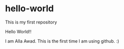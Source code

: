 # hello-world
This is my first repository

Hello World!!

I am Alla Awad. This is the first time I am using github. :)
